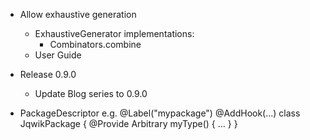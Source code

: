 -  Allow exhaustive generation
   - ExhaustiveGenerator implementations:
     - Combinators.combine
   - User Guide

- Release 0.9.0
    - Update Blog series to 0.9.0

- PackageDescriptor e.g.
  @Label("mypackage")
  @AddHook(...)
  class JqwikPackage {
    @Provide
    Arbitrary<MyType> myType() { ... }
  }
  